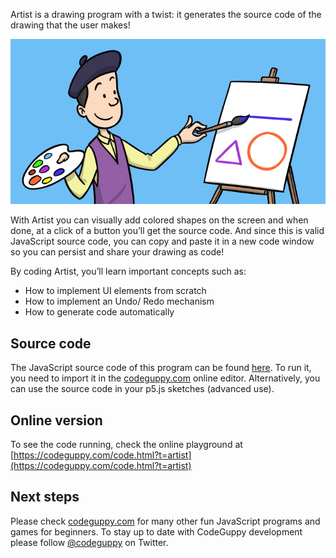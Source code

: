 Artist is a drawing program with a twist: it generates the source code of the drawing that the user makes! 

![Image](thumb.png)

With Artist you can visually add colored shapes on the screen and when done, at a click of a button you’ll get the source code. And since this is valid JavaScript source code, you can copy and paste it in a new code window so you can persist and share your drawing as code!

By coding Artist, you’ll learn important concepts such as:

-	How to implement UI elements from scratch
-	How to implement an Undo/ Redo mechanism
-	How to generate code automatically
 
## Source code 
The JavaScript source code of this program can be found [here](Artist/sketches/program.js). To run it, you need to import it in the [codeguppy.com](https://codeguppy.com) online editor. Alternatively, you can use the source code in your p5.js sketches (advanced use). 
## Online version 
To see the code running, check the online playground at [https://codeguppy.com/code.html?t=artist](https://codeguppy.com/code.html?t=artist) 
## Next steps 
Please check [codeguppy.com](https://codeguppy.com) for many other fun JavaScript programs and games for beginners. To stay up to date with CodeGuppy development please follow [@codeguppy](https://twitter.com/codeguppy) on Twitter.  
